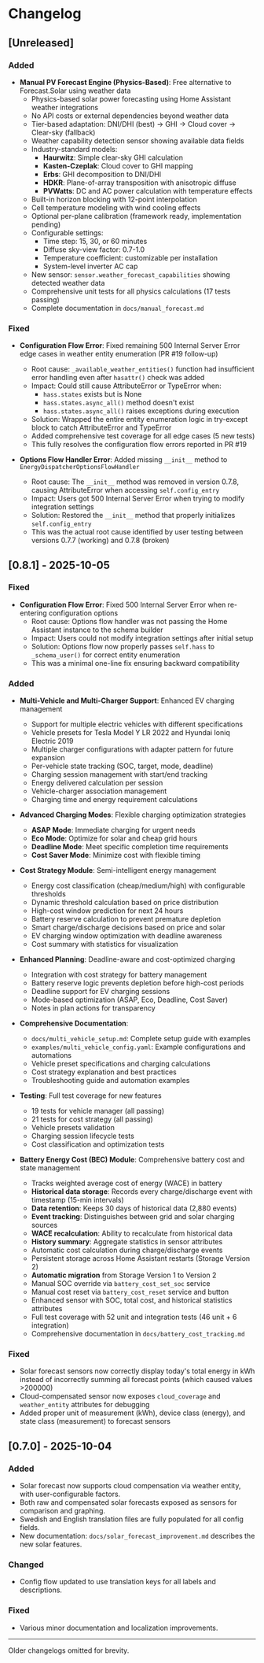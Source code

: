 # Changelog

## [Unreleased]
### Added
- **Manual PV Forecast Engine (Physics-Based)**: Free alternative to Forecast.Solar using weather data
  - Physics-based solar power forecasting using Home Assistant weather integrations
  - No API costs or external dependencies beyond weather data
  - Tier-based adaptation: DNI/DHI (best) → GHI → Cloud cover → Clear-sky (fallback)
  - Weather capability detection sensor showing available data fields
  - Industry-standard models:
    - **Haurwitz**: Simple clear-sky GHI calculation
    - **Kasten-Czeplak**: Cloud cover to GHI mapping
    - **Erbs**: GHI decomposition to DNI/DHI
    - **HDKR**: Plane-of-array transposition with anisotropic diffuse
    - **PVWatts**: DC and AC power calculation with temperature effects
  - Built-in horizon blocking with 12-point interpolation
  - Cell temperature modeling with wind cooling effects
  - Optional per-plane calibration (framework ready, implementation pending)
  - Configurable settings:
    - Time step: 15, 30, or 60 minutes
    - Diffuse sky-view factor: 0.7-1.0
    - Temperature coefficient: customizable per installation
    - System-level inverter AC cap
  - New sensor: `sensor.weather_forecast_capabilities` showing detected weather data
  - Comprehensive unit tests for all physics calculations (17 tests passing)
  - Complete documentation in `docs/manual_forecast.md`

### Fixed
- **Configuration Flow Error**: Fixed remaining 500 Internal Server Error edge cases in weather entity enumeration (PR #19 follow-up)
  - Root cause: `_available_weather_entities()` function had insufficient error handling even after `hasattr()` check was added
  - Impact: Could still cause AttributeError or TypeError when:
    - `hass.states` exists but is None
    - `hass.states.async_all()` method doesn't exist
    - `hass.states.async_all()` raises exceptions during execution
  - Solution: Wrapped the entire entity enumeration logic in try-except block to catch AttributeError and TypeError
  - Added comprehensive test coverage for all edge cases (5 new tests)
  - This fully resolves the configuration flow errors reported in PR #19

- **Options Flow Handler Error**: Added missing `__init__` method to `EnergyDispatcherOptionsFlowHandler`
  - Root cause: The `__init__` method was removed in version 0.7.8, causing AttributeError when accessing `self.config_entry`
  - Impact: Users got 500 Internal Server Error when trying to modify integration settings
  - Solution: Restored the `__init__` method that properly initializes `self.config_entry`
  - This was the actual root cause identified by user testing between versions 0.7.7 (working) and 0.7.8 (broken)

## [0.8.1] - 2025-10-05
### Fixed
- **Configuration Flow Error**: Fixed 500 Internal Server Error when re-entering configuration options
  - Root cause: Options flow handler was not passing the Home Assistant instance to the schema builder
  - Impact: Users could not modify integration settings after initial setup
  - Solution: Options flow now properly passes `self.hass` to `_schema_user()` for correct entity enumeration
  - This was a minimal one-line fix ensuring backward compatibility
### Added
- **Multi-Vehicle and Multi-Charger Support**: Enhanced EV charging management
  - Support for multiple electric vehicles with different specifications
  - Vehicle presets for Tesla Model Y LR 2022 and Hyundai Ioniq Electric 2019
  - Multiple charger configurations with adapter pattern for future expansion
  - Per-vehicle state tracking (SOC, target, mode, deadline)
  - Charging session management with start/end tracking
  - Energy delivered calculation per session
  - Vehicle-charger association management
  - Charging time and energy requirement calculations

- **Advanced Charging Modes**: Flexible charging optimization strategies
  - **ASAP Mode**: Immediate charging for urgent needs
  - **Eco Mode**: Optimize for solar and cheap grid hours
  - **Deadline Mode**: Meet specific completion time requirements
  - **Cost Saver Mode**: Minimize cost with flexible timing

- **Cost Strategy Module**: Semi-intelligent energy management
  - Energy cost classification (cheap/medium/high) with configurable thresholds
  - Dynamic threshold calculation based on price distribution
  - High-cost window prediction for next 24 hours
  - Battery reserve calculation to prevent premature depletion
  - Smart charge/discharge decisions based on price and solar
  - EV charging window optimization with deadline awareness
  - Cost summary with statistics for visualization

- **Enhanced Planning**: Deadline-aware and cost-optimized charging
  - Integration with cost strategy for battery management
  - Battery reserve logic prevents depletion before high-cost periods
  - Deadline support for EV charging sessions
  - Mode-based optimization (ASAP, Eco, Deadline, Cost Saver)
  - Notes in plan actions for transparency

- **Comprehensive Documentation**:
  - `docs/multi_vehicle_setup.md`: Complete setup guide with examples
  - `examples/multi_vehicle_config.yaml`: Example configurations and automations
  - Vehicle preset specifications and charging calculations
  - Cost strategy explanation and best practices
  - Troubleshooting guide and automation examples

- **Testing**: Full test coverage for new features
  - 19 tests for vehicle manager (all passing)
  - 21 tests for cost strategy (all passing)
  - Vehicle presets validation
  - Charging session lifecycle tests
  - Cost classification and optimization tests

- **Battery Energy Cost (BEC) Module**: Comprehensive battery cost and state management
  - Tracks weighted average cost of energy (WACE) in battery
  - **Historical data storage**: Records every charge/discharge event with timestamp (15-min intervals)
  - **Data retention**: Keeps 30 days of historical data (2,880 events)
  - **Event tracking**: Distinguishes between grid and solar charging sources
  - **WACE recalculation**: Ability to recalculate from historical data
  - **History summary**: Aggregate statistics in sensor attributes
  - Automatic cost calculation during charge/discharge events
  - Persistent storage across Home Assistant restarts (Storage Version 2)
  - **Automatic migration** from Storage Version 1 to Version 2
  - Manual SOC override via `battery_cost_set_soc` service
  - Manual cost reset via `battery_cost_reset` service and button
  - Enhanced sensor with SOC, total cost, and historical statistics attributes
  - Full test coverage with 52 unit and integration tests (46 unit + 6 integration)
  - Comprehensive documentation in `docs/battery_cost_tracking.md`

### Fixed
- Solar forecast sensors now correctly display today's total energy in kWh instead of incorrectly summing all forecast points (which caused values >200000)
- Cloud-compensated sensor now exposes `cloud_coverage` and `weather_entity` attributes for debugging
- Added proper unit of measurement (kWh), device class (energy), and state class (measurement) to forecast sensors

## [0.7.0] - 2025-10-04
### Added
- Solar forecast now supports cloud compensation via weather entity, with user-configurable factors.
- Both raw and compensated solar forecasts exposed as sensors for comparison and graphing.
- Swedish and English translation files are fully populated for all config fields.
- New documentation: `docs/solar_forecast_improvement.md` describes the new solar features.

### Changed
- Config flow updated to use translation keys for all labels and descriptions.

### Fixed
- Various minor documentation and localization improvements.

---

Older changelogs omitted for brevity.
